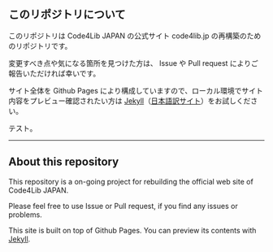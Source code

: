 ## このリポジトリについて

このリポジトリは Code4Lib JAPAN の公式サイト code4lib.jp の再構築のためのリポジトリです。

変更すべき点や気になる箇所を見つけた方は、 Issue や Pull request によりご報告いただければ幸いです。

サイト全体を Github Pages により構成していますので、ローカル環境でサイト内容をプレビュー確認されたい方は [Jekyll](https://jekyllrb.com)（[日本語訳サイト](https://jekyllrb-ja.github.io/)）をお試しください。

テスト。

----

## About this repository

This repository is a on-going project for rebuilding the official web site of Code4Lib JAPAN.

Please feel free to use Issue or Pull request, if you find any issues or problems.

This site is built on top of Github Pages. You can preview its contents with [Jekyll](https://jekyllrb.com).
